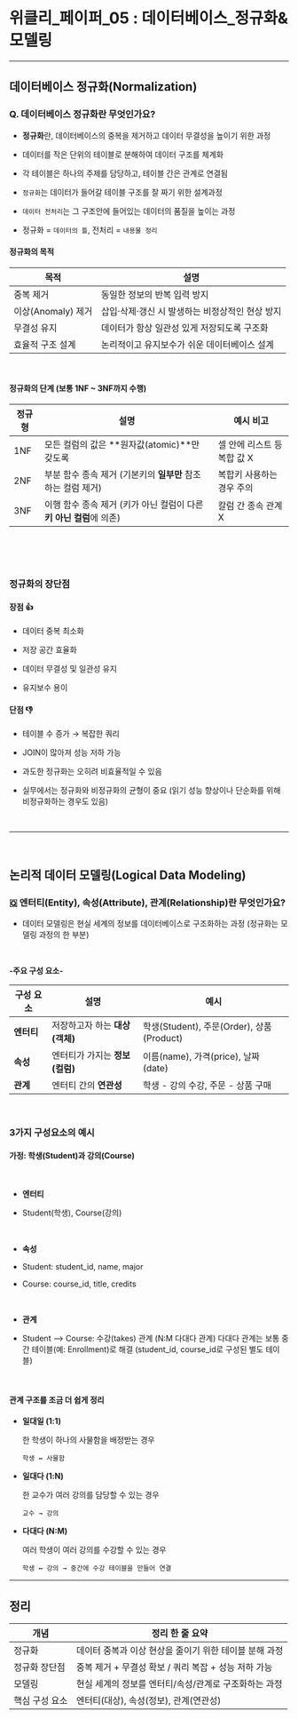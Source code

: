 # 위클리\_페이퍼\_05 : 데이터베이스\_정규화&모델링

---

## 데이터베이스 정규화(Normalization)

### Q. 데이터베이스 정규화란 무엇인가요?

- **정규화**란, 데이터베이스의 중복을 제거하고 데이터 무결성을 높이기 위한 과정

- 데이터를 작은 단위의 테이블로 분해하여 데이터 구조를 체계화

- 각 테이블은 하나의 주제를 담당하고, 테이블 간은 관계로 연결됨

- `정규화`는 데이터가 들어갈 테이블 구조를 잘 짜기 위한 설계과정

- `데이터 전처리`는 그 구조안에 들어있는 데이터의 품질을 높이는 과정

- 정규화 = `데이터의 틀`, 전처리 = `내용물 정리`

#### 정규화의 목적

| 목적               | 설명                                            |
| ------------------ | ----------------------------------------------- |
| 중복 제거          | 동일한 정보의 반복 입력 방지                    |
| 이상(Anomaly) 제거 | 삽입·삭제·갱신 시 발생하는 비정상적인 현상 방지 |
| 무결성 유지        | 데이터가 항상 일관성 있게 저장되도록 구조화     |
| 효율적 구조 설계   | 논리적이고 유지보수가 쉬운 데이터베이스 설계    |

<br>

#### 정규화의 단계 (보통 1NF ~ 3NF까지 수행)

| 정규형 | 설명                                                                | 예시 비고                   |
| ------ | ------------------------------------------------------------------- | --------------------------- |
| 1NF    | 모든 컬럼의 값은 \*\*원자값(atomic)\*\*만 갖도록                    | 셀 안에 리스트 등 복합 값 X |
| 2NF    | 부분 함수 종속 제거 (기본키의 **일부만** 참조하는 컬럼 제거)        | 복합키 사용하는 경우 주의   |
| 3NF    | 이행 함수 종속 제거 (키가 아닌 컬럼이 다른 **키 아닌 컬럼**에 의존) | 칼럼 간 종속 관계 X         |

<br>
<br>
<br>

### 정규화의 장단점

#### 장점 👍

- 데이터 중복 최소화

- 저장 공간 효율화

- 데이터 무결성 및 일관성 유지

- 유지보수 용이

#### 단점 👎

- 테이블 수 증가 → 복잡한 쿼리

- JOIN이 많아져 성능 저하 가능

- 과도한 정규화는 오히려 비효율적일 수 있음

- 실무에서는 정규화와 비정규화의 균형이 중요
  (읽기 성능 향상이나 단순화를 위해 비정규화하는 경우도 있음)

<br>

---

<br>

## 논리적 데이터 모델링(Logical Data Modeling)

### 🇶 엔터티(Entity), 속성(Attribute), 관계(Relationship)란 무엇인가요?

- 데이터 모델링은 현실 세계의 정보를 데이터베이스로 구조화하는 과정
  (정규화는 모델링 과정의 한 부분)

<br>

**-주요 구성 요소-**

| 구성 요소  | 설명                           | 예시                                      |
| ---------- | ------------------------------ | ----------------------------------------- |
| **엔터티** | 저장하고자 하는 **대상(객체)** | 학생(Student), 주문(Order), 상품(Product) |
| **속성**   | 엔터티가 가지는 **정보(컬럼)** | 이름(name), 가격(price), 날짜(date)       |
| **관계**   | 엔터티 간의 **연관성**         | 학생 - 강의 수강, 주문 - 상품 구매        |

<br>

### 3가지 구성요소의 예시

#### 가정: 학생(Student)과 강의(Course)

<br>

- **엔터티**

- Student(학생), Course(강의)

<br>

- **속성**

- Student: student_id, name, major

- Course: course_id, title, credits

<br>

- **관계**

- Student ⟶ Course: 수강(takes) 관계 (N:M 다대다 관계)
  다대다 관계는 보통 중간 테이블(예: Enrollment)로 해결
  (student_id, course_id로 구성된 별도 테이블)

<br>

#### 관계 구조를 조금 더 쉽게 정리

- **일대일 (1:1)**

  한 학생이 하나의 사물함을 배정받는 경우

  `학생 ↔ 사물함`

- **일대다 (1:N)**

  한 교수가 여러 강의를 담당할 수 있는 경우

  `교수 → 강의`

- **다대다 (N:M)**

  여러 학생이 여러 강의를 수강할 수 있는 경우

  `학생 ↔ 강의 → 중간에 수강 테이블을 만들어 연결`

---

## 정리

| 개념           | 정리 한 줄 요약                                        |
| -------------- | ------------------------------------------------------ |
| 정규화         | 데이터 중복과 이상 현상을 줄이기 위한 테이블 분해 과정 |
| 정규화 장단점  | 중복 제거 + 무결성 확보 / 쿼리 복잡 + 성능 저하 가능   |
| 모델링         | 현실 세계의 정보를 엔터티/속성/관계로 구조화하는 과정  |
| 핵심 구성 요소 | 엔터티(대상), 속성(정보), 관계(연관성)                 |
